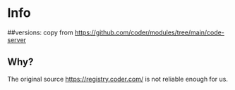 # Info

##versions: copy from  https://github.com/coder/modules/tree/main/code-server

## Why?

The original source https://registry.coder.com/ is not reliable enough for us.